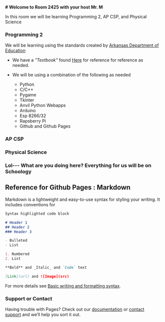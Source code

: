 **# Welcome to Room 2425 with your host Mr. M**

In this room we will be learning Programming 2, AP CSP, and Physical Science

### Programming 2 
We will be learning using the standards created by [Arkansas Department of Education](https://docs.google.com/document/d/1_kqCvBGFxfmCbw5t2U7WLIzFAfhYt7-f3H3DFKTewQQ/edit?usp=sharing) 
- We have a *_"Textbook"_* found [Here](https://docs.google.com/presentation/d/1NwwAslqj6jwHXiazIy-RDDhlVP950r24G3t53ML63x8/edit?usp=sharing) for reference for reference as needed.

- We will be using a combination of the following as needed
    - Python
    - C/C++
    - Pygame
    - Tkinter
    - Anvil Python Webapps
    - Arduino 
    - Esp 8266/32
    - Rapsberry Pi
    - Github and Github Pages

### AP CSP


### Physical Science

### Lol--- What are you doing here? Everything for us will be on Schoology


## Reference for Github Pages : Markdown

Markdown is a lightweight and easy-to-use syntax for styling your writing. It includes conventions for

```markdown
Syntax highlighted code block

# Header 1
## Header 2
### Header 3

- Bulleted
- List

1. Numbered
2. List

**Bold** and _Italic_ and `Code` text

[Link](url) and ![Image](src)
```

For more details see [Basic writing and formatting syntax](https://docs.github.com/en/github/writing-on-github/getting-started-with-writing-and-formatting-on-github/basic-writing-and-formatting-syntax).


### Support or Contact

Having trouble with Pages? Check out our [documentation](https://docs.github.com/categories/github-pages-basics/) or [contact support](https://support.github.com/contact) and we’ll help you sort it out.
